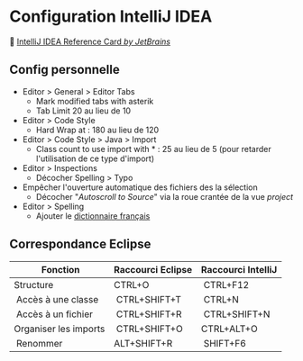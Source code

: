 # Configuration IntelliJ IDEA

:notebook: [IntelliJ IDEA Reference Card _by JetBrains_](https://resources.jetbrains.com/storage/products/intellij-idea/docs/IntelliJIDEA_ReferenceCard.pdf)

## Config personnelle

* Editor > General > Editor Tabs
  * Mark modified tabs with asterik
  * Tab Limit 20 au lieu de 10
* Editor > Code Style
  * Hard Wrap at : 180 au lieu de 120
* Editor > Code Style > Java > Import
  * Class count to use import with * : 25 au lieu de 5 (pour retarder l'utilisation de ce type d'import)
* Editor > Inspections
  * Décocher Spelling > Typo
* Empêcher l'ouverture automatique des fichiers des la sélection
  * Décocher "_Autoscroll to Source_" via la roue crantée de la vue _project_
* Editor > Spelling
  * Ajouter le [dictionnaire français](http://www.winedt.org/dict/fr.zip)

## Correspondance Eclipse

| Fonction | Raccourci Eclipse | Raccourci IntelliJ |
| -------- | ----------------- | ------------------ |
| Structure | CTRL+O | CTRL+F12 |
| Accès à une classe | CTRL+SHIFT+T | CTRL+N |
| Accès à un fichier | CTRL+SHIFT+R | CTRL+SHIFT+N |
| Organiser les imports | CTRL+SHIFT+O | CTRL+ALT+O |
| Renommer | ALT+SHIFT+R | SHIFT+F6 |
